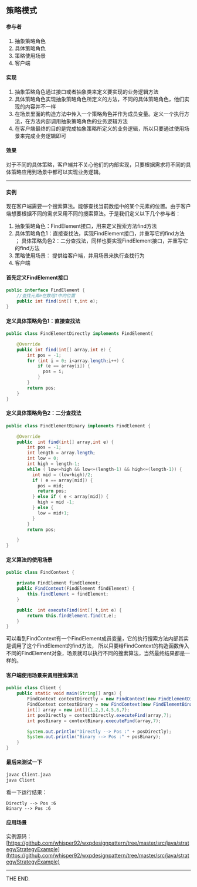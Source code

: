## 策略模式

#### 参与者

1. 抽象策略角色
2. 具体策略角色
3. 策略使用场景
4. 客户端

#### 实现

1. 抽象策略角色通过接口或者抽象类来定义要实现的业务逻辑方法
2. 具体策略角色实现抽象策略角色所定义的方法，不同的具体策略角色，他们实现的内容并不一样
3. 在场景里面的构造方法中传入一个策略角色并作为成员变量。定义一个执行方法，在方法内部调用抽象策略角色的业务逻辑方法
4. 在客户端最终的目的是完成抽象策略所定义的业务逻辑，所以只要通过使用场景来完成业务逻辑即可

#### 效果

对于不同的具体策略，客户端并不关心他们的内部实现，只要根据需求将不同的具体策略应用到场景中都可以实现业务逻辑。

- - -

#### 实例

现在客户端需要一个搜索算法。能够查找当前数组中的某个元素的位置。由于客户端想要根据不同的需求采用不同的搜索算法。于是我们定义以下几个参与者：

1. 抽象策略角色：FindElement接口，用来定义搜索方法find方法
2. 具体策略角色1：直接查找法，实现FindElement接口，并重写它的find方法 ； 具体策略角色2：二分查找法，同样也要实现FindElement接口，并重写它的find方法
3. 策略使用场景： 提供给客户端，并用场景来执行查找行为
4. 客户端

#### 首先定义FindElement接口

```java
public interface FindElement {
    //查找元素e在数组t中的位置
    public int find(int[] t,int e);
}
```

#### 定义具体策略角色1：直接查找法

```java
public class FindElementDirectly implements FindElement{

    @Override
    public int find(int[] array,int e) {
        int pos = -1;
        for (int i = 0; i<array.length;i++) {
            if (e == array[i]) {
              pos = i;
            }
        }
        return pos;
    }
}

```

#### 定义具体策略角色2：二分查找法

```java
public class FindElementBinary implements FindElement {

    @Override
    public  int find(int[] array,int e) {
        int pos = -1;
        int length = array.length;
        int low = 0;
        int high = length-1;
        while ( low<=high && low<=(length-1) && high<=(length-1)) {
          int mid = (low+high)/2;
          if ( e == array[mid]) {
            pos = mid;
            return pos;
          } else if ( e < array[mid]) {
            high = mid -1;
          } else {
            low = mid+1;
          }
        }
        return pos;

    }
}

```

#### 定义算法的使用场景

```java
public class FindContext {

    private FindElement findElement;
    public FindContext(FindElement findElement) {
        this.findElement = findElement;
    }

    public  int executeFind(int[] t,int e) {
        return this.findElement.find(t,e);
    }
}
```

可以看到FindContext有一个FindElement成员变量，它的执行搜索方法内部其实是调用了这个FindElement的find方法，
所以只要给FindContext的构造函数传入不同的FindElement对象，场景就可以执行不同的搜索算法，当然最终结果都是一样的。

#### 客户端使用场景来调用搜索算法

```java
public class Client {
    public static void main(String[] args) {
        FindContext contextDirectly = new FindContext(new FindElementDirectly());
        FindContext contextBinary = new FindContext(new FindElementBinary());
        int[] array = new int[]{1,2,3,4,5,6,7};
        int posDirectly = contextDirectly.executeFind(array,7);
        int posBinary = contextBinary.executeFind(array,7);

        System.out.println("Directly --> Pos :" + posDirectly);
        System.out.println("Binary --> Pos :" + posBinary);
    }
}
```

#### 最后来测试一下

```bash
javac Client.java
java Client
```

看一下运行结果：

```
Directly --> Pos :6
Binary --> Pos :6
```

#### 应用场景


实例源码：[https://github.com/whisper92/wxpdesignpattern/tree/master/src/java/strategy/StrategyExample](https://github.com/whisper92/wxpdesignpattern/tree/master/src/java/strategy/StrategyExample)

- - -
THE END.
